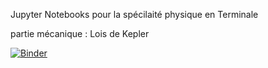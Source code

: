 Jupyter Notebooks pour la spécilaité physique en Terminale

partie mécanique : Lois de Kepler

[![Binder](https://mybinder.org/badge_logo.svg)](https://mybinder.org/v2/gh/CDERYCKE/TS-Kepler/master)
